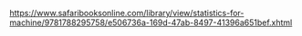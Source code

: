 https://www.safaribooksonline.com/library/view/statistics-for-machine/9781788295758/e506736a-169d-47ab-8497-41396a651bef.xhtml


